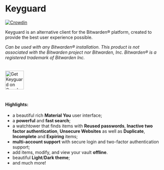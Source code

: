 # Keyguard

[![Crowdin](https://badges.crowdin.net/keyguard/localized.svg)](https://crowdin.com/project/keyguard)

Keyguard is an alternative client for the Bitwarden® platform, created to provide the best user experience possible.

_Can be used with any Bitwarden® installation. This product is not associated with the Bitwarden project nor Bitwarden, Inc. Bitwarden® is a registered trademark of Bitwarden Inc._

<a href="https://play.google.com/store/apps/details?id=com.artemchep.keyguard">
  <img alt="Get Keyguard on Google Play" vspace="20"
       src="https://play.google.com/intl/en_us/badges/images/generic/en-play-badge.png" height="60" />
</a>

#### Highlights:
- a beautiful rich **Material You** user interface;
- a **powerful** and **fast search**;
- a watchtower that finds items with **Reused passwords**, **Inactive two factor authentication**, **Unsecure Websites** as well as **Duplicate**, **Incomplete** and **Expiring** items; 
- **multi-account support** with secure login and two-factor authentication support;
- add items, modify, and view your vault **offline**.
- beautiful **Light**/**Dark theme**;
- and much more!
